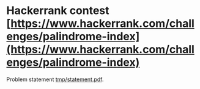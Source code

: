 # Hackerrank contest [https://www.hackerrank.com/challenges/palindrome-index](https://www.hackerrank.com/challenges/palindrome-index)

Problem statement [tmp/statement.pdf](tmp/statement.pdf).

